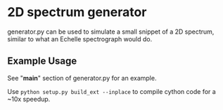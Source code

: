 2D spectrum generator
=====================

generator.py can be used to simulate a small snippet of a 2D spectrum,
similar to what an Echelle spectrograph would do.

Example Usage
-------------
See "__main__" section of generator.py for an example.

Use ```python setup.py build_ext --inplace``` to compile cython code for a ~10x speedup.